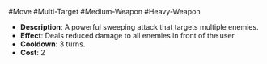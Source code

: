 #Move #Multi-Target #Medium-Weapon #Heavy-Weapon
- **Description**: A powerful sweeping attack that targets multiple enemies.
- **Effect**: Deals reduced damage to all enemies in front of the user.
- **Cooldown**: 3 turns.
- **Cost**: 2